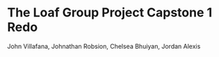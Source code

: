 # The Loaf Group Project Capstone 1 Redo
John Villafana, Johnathan Robsion, Chelsea Bhuiyan, Jordan Alexis
